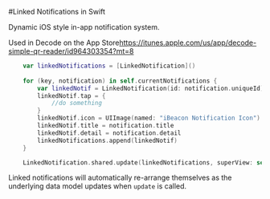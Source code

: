 #Linked Notifications in Swift

Dynamic iOS style in-app notification system.

Used in Decode on the App Store<https://itunes.apple.com/us/app/decode-simple-qr-reader/id964303354?mt=8>

```swift
	var linkedNotifications = [LinkedNotification]()
        
    for (key, notification) in self.currentNotifications {
        var linkedNotif = LinkedNotification(id: notification.uniqueId)
        linkedNotif.tap = {
            //do something
        }
        linkedNotif.icon = UIImage(named: "iBeacon Notification Icon")
        linkedNotif.title = notification.title
        linkedNotif.detail = notification.detail
        linkedNotifications.append(linkedNotif)
    }

    LinkedNotification.shared.update(linkedNotifications, superView: self.view, topView: self.statusBarView)
```

Linked notifications will automatically re-arrange themselves as the underlying data model updates when `update` is called.